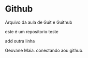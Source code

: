 # Github
Arquivo da aula de Guit e Guithub

este é um repositorio teste

add outra linha

Geovane Maia.
conectando aou github.
